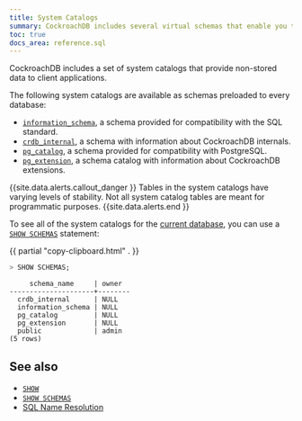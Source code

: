 ```yaml
---
title: System Catalogs
summary: CockroachDB includes several virtual schemas that enable you to interface with CockroachDB.
toc: true
docs_area: reference.sql
---
```


CockroachDB includes a set of system catalogs that provide non-stored data to client applications.

The following system catalogs are available as schemas preloaded to every database:

- [`information_schema`](information-schema.html), a schema provided for compatibility with the SQL standard.
- [`crdb_internal`](crdb-internal.html), a schema with information about CockroachDB internals.
- [`pg_catalog`](pg-catalog.html),  a schema provided for compatibility with PostgreSQL.
- [`pg_extension`](pg-extension.html), a schema catalog with information about CockroachDB extensions.

{{site.data.alerts.callout_danger }}
Tables in the system catalogs have varying levels of stability. Not all system catalog tables are meant for programmatic purposes.
{{site.data.alerts.end }}

To see all of the system catalogs for the [current database](sql-name-resolution.html#current-database), you can use a [`SHOW SCHEMAS`](show-schemas.html) statement:

{{ partial "copy-clipboard.html" . }}
~~~ sql
> SHOW SCHEMAS;
~~~

~~~
     schema_name     | owner
---------------------+--------
  crdb_internal      | NULL
  information_schema | NULL
  pg_catalog         | NULL
  pg_extension       | NULL
  public             | admin
(5 rows)
~~~

## See also

- [`SHOW`](show-vars.html)
- [`SHOW SCHEMAS`](show-schemas.html)
- [SQL Name Resolution](sql-name-resolution.html)
